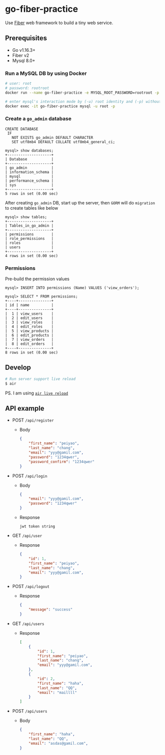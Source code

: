 # go-fiber-practice

Use [Fiber](https://github.com/gofiber/fiber) web framework to build a tiny web service.

## Prerequisites

* Go v1.16.3+
* Fiber v2
* Mysql 8.0+

### Run a MySQL DB by using Docker
```bash
# user: root
# password: rootroot
docker run --name go-fiber-practice -e MYSQL_ROOT_PASSWORD=rootroot -p 3306:3306 -d mysql:8.0

# enter mysql's interaction mode by (-u) root identity and (-p) without pointing a specific database
docker exec -it go-fiber-practice mysql -u root -p
```

### Create a `go_admin` database
``` mysql
CREATE DATABASE
 IF
   NOT EXISTS go_admin DEFAULT CHARACTER
   SET utf8mb4 DEFAULT COLLATE utf8mb4_general_ci;

mysql> show databases;
+--------------------+
| Database           |
+--------------------+
| go_admin           |
| information_schema |
| mysql              |
| performance_schema |
| sys                |
+--------------------+
5 rows in set (0.00 sec)
```

After creating `go_admin` DB, start up the server, then `GORM` will do `migration` to create tables like below

```mysql
mysql> show tables;
+--------------------+
| Tables_in_go_admin |
+--------------------+
| permissions        |
| role_permissions   |
| roles              |
| users              |
+--------------------+
4 rows in set (0.00 sec)
```

### Permissions

Pre-build the permission values

```mysql
mysql> INSERT INTO permissions (Name) VALUES ('view_orders');

mysql> SELECT * FROM permissions;
+----+---------------+
| id | name          |
+----+---------------+
|  1 | view_users    |
|  2 | edit_users    |
|  3 | view_roles    |
|  4 | edit_roles    |
|  5 | view_products |
|  6 | edit_products |
|  7 | view_orders   |
|  8 | edit_orders   |
+----+---------------+
8 rows in set (0.00 sec)
```

## Develop

```bash
# Run server support live reload
$ air
```

PS. I am using [`air live reload`](https://github.com/cosmtrek/air)

## API example

* POST `/api/register`
  * Body
    ```json
    {
        "first_name": "peiyao",
        "last_name": "chang",
        "email": "yyy@gamil.com",
        "password": "1234qwer",
        "password_confirm": "1234qwer"
    }
    ```

* POST `/api/login`

  * Body
    ```json
    {
        "email": "yyy@gamil.com",
        "password": "1234qwer"
    }
    ```
  * Response

    `jwt token string`

* GET `/api/user`
  * Response
    ```json
    {
        "id": 1,
        "first_name": "peiyao",
        "last_name": "chang",
        "email": "yyy@gamil.com",
    }
    ```

* POST `/api/logout`
  * Response
    ```json
    {
        "message": "success"
    }
    ```

* GET `/api/users`
  * Response
    ```json
    [
        {
            "id": 1,
            "first_name": "peiyao",
            "last_name": "chang",
            "email": "yyy@gamil.com",
        },
        {
            "id": 2,
            "first_name": "haha",
            "last_name": "QQ",
            "email": "maillll"
        }
    ]
    ```

* POST `/api/users`
  * Body
    ```json
    {
        "first_name": "haha",
        "last_name": "QQ",
        "email": "asdas@gamil.com",
    }
    ```
  